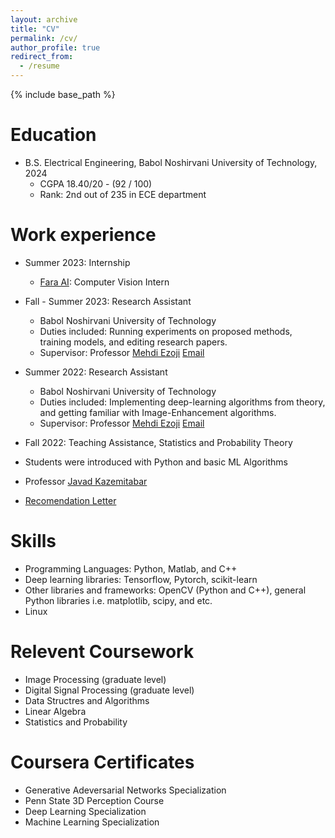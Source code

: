 ```yaml
---
layout: archive
title: "CV"
permalink: /cv/
author_profile: true
redirect_from:
  - /resume
---
```


{% include base_path %}

Education
======
* B.S. Electrical Engineering, Babol Noshirvani University of Technology, 2024
  * CGPA 18.40/20 - (92 / 100)
  * Rank: 2nd out of 235 in ECE department

Work experience
======
* Summer 2023: Internship
  * [Fara AI](https://faraai.ir/): Computer Vision Intern
 
* Fall - Summer 2023: Research Assistant
  * Babol Noshirvani University of Technology
  * Duties included: Running experiments on proposed methods, training models, and editing research papers.
  * Supervisor: Professor [Mehdi Ezoji](https://scholar.google.com/citations?hl=en&user=GMuv8vsAAAAJ&view_op=list_works) [Email](m.ezoji@nit.ac.ir)

* Summer 2022: Research Assistant
  * Babol Noshirvani University of Technology
  * Duties included: Implementing deep-learning algorithms from theory, and getting familiar with Image-Enhancement algorithms. 
  * Supervisor: Professor [Mehdi Ezoji](https://scholar.google.com/citations?hl=en&user=GMuv8vsAAAAJ&view_op=list_works) [Email](m.ezoji@nit.ac.ir)

* Fall 2022: Teaching Assistance, Statistics and Probability Theory
 * Students were introduced with Python and basic ML Algorithms
 * Professor [Javad Kazemitabar](https://web.nit.ac.ir/~j.kazemitabar/)
 * [Recomendation Letter](https://drive.google.com/file/d/1hF-ZbtmsF53DxBQl_u-qRwKRD7ec37EC/view?usp=sharing)
  
Skills
======
* Programming Languages: Python, Matlab, and C++
* Deep learning libraries: Tensorflow, Pytorch, scikit-learn
* Other libraries and frameworks: OpenCV (Python and C++), general Python libraries i.e. matplotlib, scipy, and etc. 
* Linux

Relevent Coursework
======
* Image Processing (graduate level)
* Digital Signal Processing (graduate level)
* Data Structres and Algorithms
* Linear Algebra
* Statistics and Probability 

Coursera Certificates
======
* Generative Adeversarial Networks Specialization
* Penn State 3D Perception Course
* Deep Learning Specialization
* Machine Learning Specialization